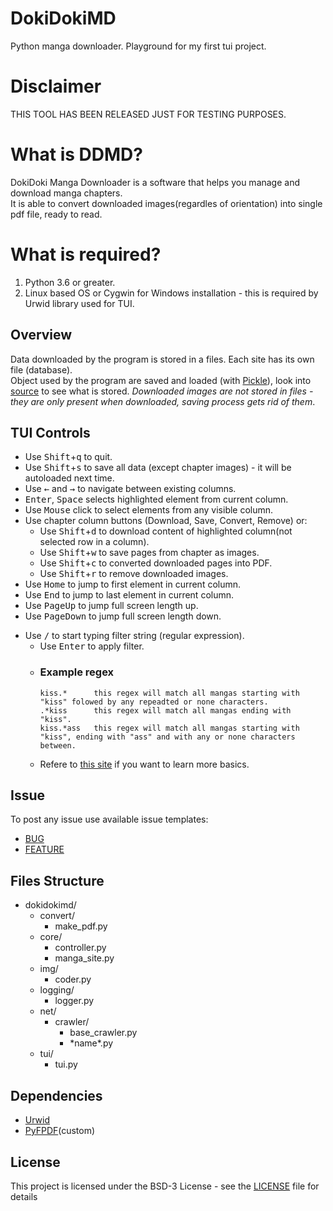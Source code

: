 # DokiDokiMD
Python manga downloader.
Playground for my first tui project.

# Disclaimer
THIS TOOL HAS BEEN RELEASED JUST FOR TESTING PURPOSES.

# What is DDMD?
DokiDoki Manga Downloader is a software that helps you manage and download manga chapters.
<br>
It is able to convert downloaded images(regardles of orientation) into single pdf file, ready to read.

# What is required?
1. Python 3.6 or greater.
2. Linux based OS or Cygwin for Windows installation - this is required by Urwid library used for TUI.

## Overview
Data downloaded by the program is stored in a files. Each site has its own file (database).
<br>
Object used by the program are saved and loaded (with [Pickle](https://docs.python.org/3/library/pickle.html)), look into [source](./dokidokimd/core/manga_site.py) to see what is stored.
*Downloaded images are not stored in files - they are only present when downloaded, saving process gets rid of them*.

## TUI Controls
- Use <kbd>Shift</kbd>+<kbd>q</kbd> to quit.
- Use <kbd>Shift</kbd>+<kbd>s</kbd> to save all data (except chapter images) - it will be autoloaded next time.
- Use <kbd>←</kbd> and <kbd>→</kbd> to navigate between existing columns.
- <kbd>Enter</kbd>, <kbd>Space</kbd> selects highlighted element from current column.
- Use <kbd>Mouse</kbd> click to select elements from any visible column.
- Use chapter column buttons (Download, Save, Convert, Remove) or:
    - Use <kbd>Shift</kbd>+<kbd>d</kbd> to download content of highlighted column(not selected row in a column).
    - Use <kbd>Shift</kbd>+<kbd>w</kbd> to save pages from chapter as images.
    - Use <kbd>Shift</kbd>+<kbd>c</kbd> to converted downloaded pages into PDF.
    - Use <kbd>Shift</kbd>+<kbd>r</kbd> to remove downloaded images.
- Use <kbd>Home</kbd> to jump to first element in current column.
- Use <kbd>End</kbd> to jump to last element in current column.
- Use <kbd>PageUp</kbd> to jump full screen length up.
- Use <kbd>PageDown</kbd> to jump full screen length down.

+ Use <kbd>/</kbd> to start typing filter string (regular expression).
  - Use <kbd>Enter</kbd> to apply filter.
  - ### Example regex
    ```
    kiss.*      this regex will match all mangas starting with "kiss" folowed by any repeadted or none characters.
    .*kiss      this regex will match all mangas ending with "kiss".
    kiss.*ass   this regex will match all mangas starting with "kiss", ending with "ass" and with any or none characters between.
    ```
  - Refere to [this site](https://regex101.com/) if you want to learn more basics.
  
## Issue
To post any issue use available issue templates:
- [BUG](.github/ISSUE_TEMPLATE/bug_report.md)
- [FEATURE](.github/ISSUE_TEMPLATE/feature_request.md)

## Files Structure
- dokidokimd/
  - convert/
    - make_pdf.py
  - core/
    - controller.py
    - manga_site.py
  - img/
    - coder.py
  - logging/
    - logger.py
  - net/
    - crawler/
      - base_crawler.py
      - \*name\*.py
  - tui/
    - tui.py

## Dependencies
- [Urwid](https://github.com/urwid/urwid)
- [PyFPDF](https://github.com/reingart/pyfpdf)(custom)

## License
This project is licensed under the BSD-3 License - see the [LICENSE](LICENSE) file for details

